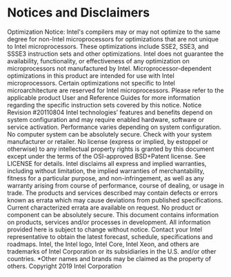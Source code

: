﻿# Notices and Disclaimers

Optimization Notice:  Intel's compilers may or may not optimize to the same degree for non-Intel microprocessors for optimizations that are not unique to Intel microprocessors. These optimizations include SSE2, SSE3, and SSSE3 instruction sets and other optimizations. Intel does not guarantee the availability, functionality, or effectiveness of any optimization on microprocessors not manufactured by Intel. Microprocessor-dependent optimizations in this product are intended for use with Intel microprocessors. Certain optimizations not specific to Intel microarchitecture are reserved for Intel microprocessors. Please refer to the applicable product User and Reference Guides for more information regarding the specific instruction sets covered by this notice.
Notice Revision #20110804
Intel technologies’ features and benefits depend on system configuration and may require enabled hardware, software or service activation. Performance varies depending on system configuration. No computer system can be absolutely secure. Check with your system manufacturer or retailer.
No license (express or implied, by estoppel or otherwise) to any intellectual property rights is granted by this document except under the terms of the OSI-approved BSD+Patent license.  See LICENSE  for details.
Intel disclaims all express and implied warranties, including without limitation, the implied warranties of merchantability, fitness for a particular purpose, and non-infringement, as well as any warranty arising from course of performance, course of dealing, or usage in trade.
The products and services described may contain defects or errors known as errata which may cause deviations from published specifications. Current characterized errata are available on request.  No product or component can be absolutely secure.
This document contains information on products, services and/or processes in development.  All information provided here is subject to change without notice. Contact your Intel representative to obtain the latest forecast, schedule, specifications and roadmaps.
Intel, the Intel logo, Intel Core, Intel Xeon, and others are trademarks of Intel Corporation or its subsidiaries in the U.S. and/or other countries.
*Other names and brands may be claimed as the property of others.
Copyright 2019 Intel Corporation
